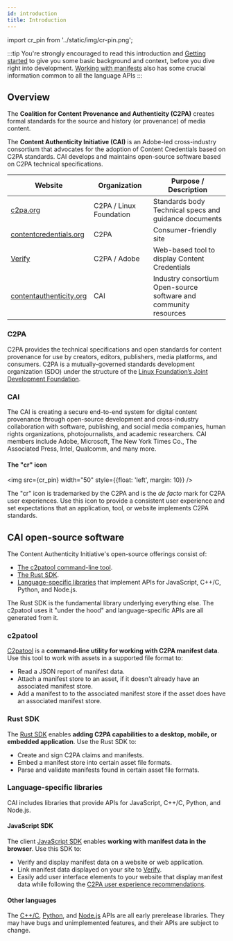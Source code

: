 ```yaml
---
id: introduction
title: Introduction
---
```


import cr_pin from '../static/img/cr-pin.png';

:::tip
You're strongly encouraged to read this introduction and [Getting started](getting-started) to give you some basic background and context, before you dive right into development.  [Working with manifests](manifest/understanding-manifest) also has some crucial information common to all the language APIs
:::

## Overview

The **Coalition for Content Provenance and Authenticity (C2PA)** creates formal standards for the source and history (or provenance) of media content.   

The **Content Authenticity Initiative (CAI)** is an Adobe-led cross-industry consortium that advocates for the adoption of Content Credentials based on C2PA standards.  CAI develops and maintains open-source software based on C2PA technical specifications.

|  Website | Organization | Purpose / Description |
|--------------|---------|-----------------------|
| [c2pa.org](https://c2pa.org/)  | C2PA / Linux Foundation |  Standards body<br/>Technical specs and guidance documents |
| [contentcredentials.org](https://contentcredentials.org/) | C2PA | Consumer-friendly site|
| [Verify](https://contentcredentials.org/verify) | C2PA / Adobe | Web-based tool to display Content Credentials |
| [contentauthenticity.org](https://contentauthenticity.org/)| CAI  | Industry consortium<br/>Open-source software and community resources |

### C2PA

C2PA provides the technical specifications and open standards for content provenance for use by creators, editors, publishers, media platforms, and consumers.  C2PA is a mutually-governed standards development organization (SDO) under the structure of the [Linux Foundation’s Joint Development Foundation](https://jointdevelopment.org/).

### CAI

The CAI is creating a secure end-to-end system for digital content provenance through open-source development and cross-industry collaboration with software, publishing, and social media companies, human rights organizations, photojournalists, and academic researchers. CAI members include Adobe, Microsoft, The New York Times Co., The Associated Press, Intel, Qualcomm, and many more.  

#### The "cr" icon

<img src={cr_pin} width="50" style={{float: 'left', margin: 10}} />

The "cr" icon is trademarked by the C2PA and is the _de facto_ mark for C2PA user experiences. Use  this icon to provide a consistent user experience and set expectations that an application, tool, or website implements C2PA standards.

## CAI open-source software

The Content Authenticity Initiative's open-source offerings consist of:

- [The c2patool command-line tool](#c2pa-tool).
- [The Rust SDK](#rust-sdk).
- [Language-specific libraries](#language-specific-libraries) that implement APIs for JavaScript, C++/C, Python, and Node.js.

The Rust SDK is the fundamental library underlying everything else.  The c2patool uses it "under the hood" and language-specific APIs are all generated from it.

### c2patool

[C2patool](c2patool) is a **command-line utility for working with C2PA manifest data**. Use this tool to work with assets in a supported file format to:

- Read a JSON report of manifest data.
- Attach a manifest store to an asset, if it doesn't already have an associated manifest store.
- Add a manifest to to the associated manifest store if the asset does have an associated manifest store.

### Rust SDK

The [Rust SDK](rust-sdk) enables **adding C2PA capabilities to a desktop, mobile, or embedded application**. Use the Rust SDK to:

- Create and sign C2PA claims and manifests.
- Embed a manifest store into certain asset file formats.
- Parse and validate manifests found in certain asset file formats.

### Language-specific libraries

CAI includes libraries that provide APIs for JavaScript, C++/C, Python, and Node.js.

#### JavaScript SDK

The client [JavaScript SDK](js-sdk/getting-started/overview) enables **working with manifest data in the browser**. Use this SDK to:

- Verify and display manifest data on a website or web application.
- Link manifest data displayed on your site to [Verify](https://verify.contentauthenticity.org/).
- Easily add user interface elements to your website that display manifest data while following the [C2PA user experience recommendations](https://c2pa.org/specifications/specifications/1.0/ux/UX_Recommendations.html).

#### Other languages

The [C++/C](c2pa-c), [Python](c2pa-python), and [Node.js](c2pa-node) APIs are all early prerelease libraries. They may have bugs and unimplemented features, and their APIs are subject to change.
